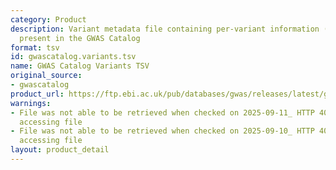 ```yaml
---
category: Product
description: Variant metadata file containing per-variant information (e.g., rsIDs)
  present in the GWAS Catalog
format: tsv
id: gwascatalog.variants.tsv
name: GWAS Catalog Variants TSV
original_source:
- gwascatalog
product_url: https://ftp.ebi.ac.uk/pub/databases/gwas/releases/latest/gwas-catalog-variants.tsv
warnings:
- File was not able to be retrieved when checked on 2025-09-11_ HTTP 404 error when
  accessing file
- File was not able to be retrieved when checked on 2025-09-10_ HTTP 404 error when
  accessing file
layout: product_detail
---
```


